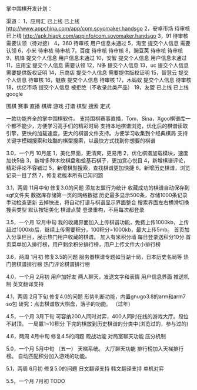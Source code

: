 掌中围棋开发计划：

渠道：
1，应用汇 已上线			已上线				http://www.appchina.com/app/com.soyomaker.handsgo
2，安卓市场 待审核			已上线				http://apk.hiapk.com/appinfo/com.soyomaker.handsgo
3，91 待审核 				需要认领（待对接）
4，360 待审核 				用户信息未通过
5，淘宝 提交个人信息		需要认领
6，小米 待审核				待审核	
7，百度 待审核				待审核
8，豌豆荚 待审核			待审核
9，机锋 提交个人信息		用户信息未通过
10，安智 提交个人信息		用户信息未通过	
11，应用宝 提交个人信息		需要认领
12，N多 提交个人信息
13，uc 提交个人信息			需要提供版权证明
14，乐商店 提交个人信息		需要提供版权证明
15，智慧云 提交个人信息		待审核
16，魅族 提交个人信息		待审核
17，木蚂蚁 提交个人信息		待审核	
18，优亿市场 提交个人信息	被拒绝（不收录此类产品）
19，友盟 已上线				已上线
google

围棋 赛事 直播 棋牌 游戏 打谱 棋型 搜索 定式

一款功能齐全的掌中围棋软件。
支持围棋赛事直播，Tom，Sina，Xgoo棋谱库一个都不能少，方便学习高手们的精彩时局
支持本地棋谱浏览，优化后的棋谱读取引擎，更快的加载速度，更大的棋谱文件支持。方便学习收集到个经典棋局
支持关键字模糊搜索和炫酷的棋型搜索，以最快方式找到你想要的棋谱 

3.0，一个月 10月底
1，美化界面，更清爽，更易用
2，优化棋谱加载模块，速度加快5倍
3，新增多种木纹棋盘和蛤基石棋子，更加赏心悦目
4，新增棋谱评论，精彩评论不容错过
5，新增棋型搜索，查找棋谱更加快捷
6，新增历史棋谱，浏览记录一目了然
7，修复老版本所有已知问题

3.1，两周 11月中旬
修复3.0的问题
添加友盟行为统计
收藏成功的棋谱自动保存到sgf文件夹
数据库存储第一页的网络数据
历史最多显示500条，存储1000条记录
手动检查更新
去掉快进，将自动打谱与棋谱显示界面整合
搜索界面左右横滑切换搜索类型
默认按钮美化
棋谱点赞
登录重构，不用每次都登录


3.5，一个月 12月中旬
我的收藏界面加入上传棋谱功能，免费上传1000kb，上传超过1000kb后，继续上传需要积分，100积分=1000kb，最大上传5mb。
首页加入分享栏目，展示热门用户收藏的棋谱。
加入有米积分墙
每日登录送积分10分
首页菜单加入排行榜，用户剩余积分排行榜，用户上传文件大小排行榜


3.6，两周 1月初
修复3.5的问题
服务器棋谱专题如当湖十局，日本历史名局等
热门赞棋谱排行榜
热门评论棋谱排行榜


4.0，一个月 2月初
用户加好友
两人聊天，发送文字和表情
用户信息界面
推送机制
英文翻译支持


4.1，两周 2月下旬
修复4.0的问题
形势判断功能，内置gnugo3.8的arm和arm7 so包
研究：点击棋谱放大棋盘，落子的功能。
（过年）


4.5，一个月 3月下旬
可容纳200人同时对弈，400人同时在线的游戏大厅。段位不封顶。
一局赢1~10积分
下完的棋放到历史棋谱的分类中(浏览过的，参与过的)


4.6，两周 4月中旬
修复4.5的问题
观战功能
对局室聊天功能
压分机制


5.0，一个月 5月中旬
（五一）
天梯系统。
大厅聊天功能
排行榜加入天梯排行榜。
自动匹配积分加入游戏的功能。


5.1，两周 6月初
修复5.0的问题
日文翻译支持
韩文翻译支持
单机对弈

5.5，一个月 7月初
TODO
